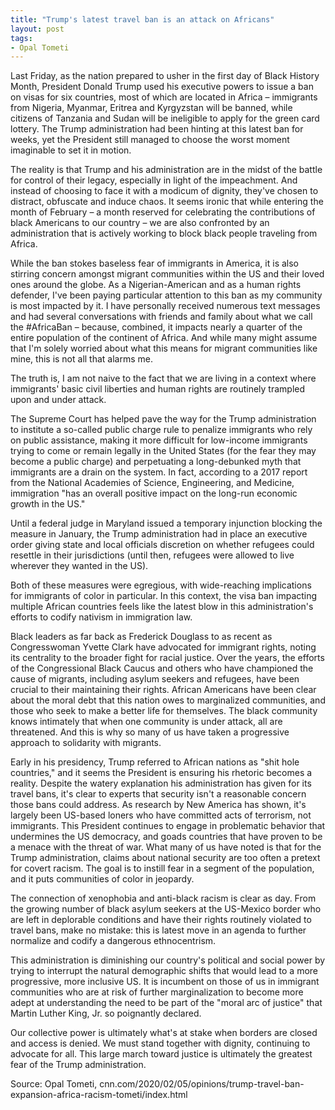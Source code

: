 ```yaml
---
title: "Trump's latest travel ban is an attack on Africans"
layout: post
tags:
- Opal Tometi
---
```


Last Friday, as the nation prepared to usher in the first day of Black History Month, President Donald Trump used his executive powers to issue a ban on visas for six countries, most of which are located in Africa – immigrants from Nigeria, Myanmar, Eritrea and Kyrgyzstan will be banned, while citizens of Tanzania and Sudan will be ineligible to apply for the green card lottery. The Trump administration had been hinting at this latest ban for weeks, yet the President still managed to choose the worst moment imaginable to set it in motion.

The reality is that Trump and his administration are in the midst of the battle for control of their legacy, especially in light of the impeachment. And instead of choosing to face it with a modicum of dignity, they've chosen to distract, obfuscate and induce chaos. It seems ironic that while entering the month of February – a month reserved for celebrating the contributions of black Americans to our country – we are also confronted by an administration that is actively working to block black people traveling from Africa.

While the ban stokes baseless fear of immigrants in America, it is also stirring concern amongst migrant communities within the US and their loved ones around the globe. As a Nigerian-American and as a human rights defender, I've been paying particular attention to this ban as my community is most impacted by it. I have personally received numerous text messages and had several conversations with friends and family about what we call the #AfricaBan – because, combined, it impacts nearly a quarter of the entire population of the continent of Africa. And while many might assume that I'm solely worried about what this means for migrant communities like mine, this is not all that alarms me.

The truth is, I am not naive to the fact that we are living in a context where immigrants' basic civil liberties and human rights are routinely trampled upon and under attack.

The Supreme Court has helped pave the way for the Trump administration to institute a so-called public charge rule to penalize immigrants who rely on public assistance, making it more difficult for low-income immigrants trying to come or remain legally in the United States (for the fear they may become a public charge) and perpetuating a long-debunked myth that immigrants are a drain on the system. In fact, according to a 2017 report from the National Academies of Science, Engineering, and Medicine, immigration "has an overall positive impact on the long-run economic growth in the US."

Until a federal judge in Maryland issued a temporary injunction blocking the measure in January, the Trump administration had in place an executive order giving state and local officials discretion on whether refugees could resettle in their jurisdictions (until then, refugees were allowed to live wherever they wanted in the US).

Both of these measures were egregious, with wide-reaching implications for immigrants of color in particular. In this context, the visa ban impacting multiple African countries feels like the latest blow in this administration's efforts to codify nativism in immigration law.

Black leaders as far back as Frederick Douglass to as recent as Congresswoman Yvette Clark have advocated for immigrant rights, noting its centrality to the broader fight for racial justice. Over the years, the efforts of the Congressional Black Caucus and others who have championed the cause of migrants, including asylum seekers and refugees, have been crucial to their maintaining their rights. African Americans have been clear about the moral debt that this nation owes to marginalized communities, and those who seek to make a better life for themselves. The black community knows intimately that when one community is under attack, all are threatened. And this is why so many of us have taken a progressive approach to solidarity with migrants.

Early in his presidency, Trump referred to African nations as "shit hole countries," and it seems the President is ensuring his rhetoric becomes a reality. Despite the watery explanation his administration has given for its travel bans, it's clear to experts that security isn't a reasonable concern those bans could address. As research by New America has shown, it's largely been US-based loners who have committed acts of terrorism, not immigrants. This President continues to engage in problematic behavior that undermines the US democracy, and goads countries that have proven to be a menace with the threat of war. What many of us have noted is that for the Trump administration, claims about national security are too often a pretext for covert racism. The goal is to instill fear in a segment of the population, and it puts communities of color in jeopardy.

The connection of xenophobia and anti-black racism is clear as day. From the growing number of black asylum seekers at the US-Mexico border who are left in deplorable conditions and have their rights routinely violated to travel bans, make no mistake: this is latest move in an agenda to further normalize and codify a dangerous ethnocentrism.

This administration is diminishing our country's political and social power by trying to interrupt the natural demographic shifts that would lead to a more progressive, more inclusive US. It is incumbent on those of us in immigrant communities who are at risk of further marginalization to become more adept at understanding the need to be part of the "moral arc of justice" that Martin Luther King, Jr. so poignantly declared.

Our collective power is ultimately what's at stake when borders are closed and access is denied. We must stand together with dignity, continuing to advocate for all. This large march toward justice is ultimately the greatest fear of the Trump administration.

Source: Opal Tometi, cnn.com/2020/02/05/opinions/trump-travel-ban-expansion-africa-racism-tometi/index.html
